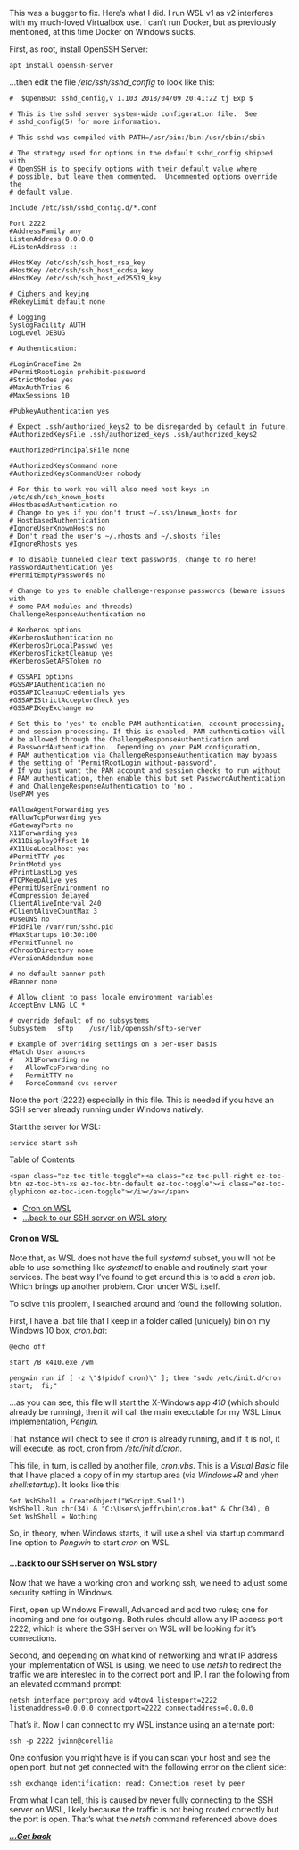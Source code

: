 This was a bugger to fix. Here&#8217;s what I did. I run WSL v1 as v2 interferes with my much-loved Virtualbox use. I can&#8217;t run Docker, but as previously mentioned, at this time Docker on Windows sucks.

First, as root, install OpenSSH Server:

<pre class="wp-block-code"><code>apt install openssh-server</code></pre>

&#8230;then edit the file _/etc/ssh/sshd_config_ to look like this:

<pre class="wp-block-code"><code>#	$OpenBSD: sshd_config,v 1.103 2018/04/09 20:41:22 tj Exp $

# This is the sshd server system-wide configuration file.  See
# sshd_config(5) for more information.

# This sshd was compiled with PATH=/usr/bin:/bin:/usr/sbin:/sbin

# The strategy used for options in the default sshd_config shipped with
# OpenSSH is to specify options with their default value where
# possible, but leave them commented.  Uncommented options override the
# default value.

Include /etc/ssh/sshd_config.d/*.conf

Port 2222
#AddressFamily any
ListenAddress 0.0.0.0
#ListenAddress ::

#HostKey /etc/ssh/ssh_host_rsa_key
#HostKey /etc/ssh/ssh_host_ecdsa_key
#HostKey /etc/ssh/ssh_host_ed25519_key

# Ciphers and keying
#RekeyLimit default none

# Logging
SyslogFacility AUTH
LogLevel DEBUG

# Authentication:

#LoginGraceTime 2m
#PermitRootLogin prohibit-password
#StrictModes yes
#MaxAuthTries 6
#MaxSessions 10

#PubkeyAuthentication yes

# Expect .ssh/authorized_keys2 to be disregarded by default in future.
#AuthorizedKeysFile	.ssh/authorized_keys .ssh/authorized_keys2

#AuthorizedPrincipalsFile none

#AuthorizedKeysCommand none
#AuthorizedKeysCommandUser nobody

# For this to work you will also need host keys in /etc/ssh/ssh_known_hosts
#HostbasedAuthentication no
# Change to yes if you don't trust ~/.ssh/known_hosts for
# HostbasedAuthentication
#IgnoreUserKnownHosts no
# Don't read the user's ~/.rhosts and ~/.shosts files
#IgnoreRhosts yes

# To disable tunneled clear text passwords, change to no here!
PasswordAuthentication yes
#PermitEmptyPasswords no

# Change to yes to enable challenge-response passwords (beware issues with
# some PAM modules and threads)
ChallengeResponseAuthentication no

# Kerberos options
#KerberosAuthentication no
#KerberosOrLocalPasswd yes
#KerberosTicketCleanup yes
#KerberosGetAFSToken no

# GSSAPI options
#GSSAPIAuthentication no
#GSSAPICleanupCredentials yes
#GSSAPIStrictAcceptorCheck yes
#GSSAPIKeyExchange no

# Set this to 'yes' to enable PAM authentication, account processing,
# and session processing. If this is enabled, PAM authentication will
# be allowed through the ChallengeResponseAuthentication and
# PasswordAuthentication.  Depending on your PAM configuration,
# PAM authentication via ChallengeResponseAuthentication may bypass
# the setting of "PermitRootLogin without-password".
# If you just want the PAM account and session checks to run without
# PAM authentication, then enable this but set PasswordAuthentication
# and ChallengeResponseAuthentication to 'no'.
UsePAM yes

#AllowAgentForwarding yes
#AllowTcpForwarding yes
#GatewayPorts no
X11Forwarding yes
#X11DisplayOffset 10
#X11UseLocalhost yes
#PermitTTY yes
PrintMotd yes
#PrintLastLog yes
#TCPKeepAlive yes
#PermitUserEnvironment no
#Compression delayed
ClientAliveInterval 240
#ClientAliveCountMax 3
#UseDNS no
#PidFile /var/run/sshd.pid
#MaxStartups 10:30:100
#PermitTunnel no
#ChrootDirectory none
#VersionAddendum none

# no default banner path
#Banner none

# Allow client to pass locale environment variables
AcceptEnv LANG LC_*

# override default of no subsystems
Subsystem	sftp	/usr/lib/openssh/sftp-server

# Example of overriding settings on a per-user basis
#Match User anoncvs
#	X11Forwarding no
#	AllowTcpForwarding no
#	PermitTTY no
#	ForceCommand cvs server</code></pre>

Note the port (2222) especially in this file. This is needed if you have an SSH server already running under Windows natively.

Start the server for WSL:

<pre class="wp-block-code"><code>service start ssh</code></pre>

<div id="ez-toc-container" class="ez-toc-v2_0_11 counter-hierarchy counter-decimal ez-toc-grey">
  <div class="ez-toc-title-container">
    <p class="ez-toc-title">
      Table of Contents
    </p>
    
    <span class="ez-toc-title-toggle"><a class="ez-toc-pull-right ez-toc-btn ez-toc-btn-xs ez-toc-btn-default ez-toc-toggle"><i class="ez-toc-glyphicon ez-toc-icon-toggle"></i></a></span>
  </div><nav>
  
  <ul class="ez-toc-list ez-toc-list-level-1">
    <li class="ez-toc-page-1 ez-toc-heading-level-4">
      <a class="ez-toc-link ez-toc-heading-1" href="https://jwinn.getamonkey.com/?page_id=193#Cron_on_WSL" title="Cron on WSL">Cron on WSL</a>
    </li>
    <li class="ez-toc-page-1 ez-toc-heading-level-4">
      <a class="ez-toc-link ez-toc-heading-2" href="https://jwinn.getamonkey.com/?page_id=193#%E2%80%A6back_to_our_SSH_server_on_WSL_story" title="&#8230;back to our SSH server on WSL story">&#8230;back to our SSH server on WSL story</a>
    </li>
  </ul></nav>
</div>

#### <span class="ez-toc-section" id="Cron_on_WSL"></span>Cron on WSL<span class="ez-toc-section-end"></span>

Note that, as WSL does not have the full _systemd_ subset, you will not be able to use something like _systemctl_ to enable and routinely start your services. The best way I&#8217;ve found to get around this is to add a _cron_ job. Which brings up another problem. Cron under WSL itself.

To solve this problem, I searched around and found the following solution.

First, I have a .bat file that I keep in a folder called (uniquely) bin on my Windows 10 box, _cron.bat_:

<pre class="wp-block-code"><code>@echo off

start /B x410.exe /wm

pengwin run if [ -z \"$(pidof cron)\" ]; then "sudo /etc/init.d/cron start;  fi;"</code></pre>

&#8230;as you can see, this file will start the X-Windows app _410_ (which should already be running), then it will call the main executable for my WSL Linux implementation, _Pengin_. 

That instance will check to see if _cron_ is already running, and if it is not, it will execute, as root, cron from _/etc/init.d/cron_.

This file, in turn, is called by another file, _cron.vbs_. This is a _Visual Basic_ file that I have placed a copy of in my startup area (via _Windows+R_ and yhen _shell:startup_). It looks like this:

<pre class="wp-block-code"><code>Set WshShell = CreateObject("WScript.Shell") 
WshShell.Run chr(34) & "C:\Users\jeffr\bin\cron.bat" & Chr(34), 0
Set WshShell = Nothing</code></pre>

So, in theory, when Windows starts, it will use a shell via startup command line option to _Pengwin_ to start _cron_ on WSL.

#### <span class="ez-toc-section" id="%E2%80%A6back_to_our_SSH_server_on_WSL_story"></span>&#8230;back to our SSH server on WSL story<span class="ez-toc-section-end"></span>

Now that we have a working cron and working ssh, we need to adjust some security setting in Windows.

First, open up Windows Firewall, Advanced and add two rules; one for incoming and one for outgoing. Both rules should allow any IP access port 2222, which is where the SSH server on WSL will be looking for it&#8217;s connections.

Second, and depending on what kind of networking and what IP address your implementation of WSL is using, we need to use _netsh_ to redirect the traffic we are interested in to the correct port and IP. I ran the following from an elevated command prompt:

<pre class="wp-block-code"><code>netsh interface portproxy add v4tov4 listenport=2222 listenaddress=0.0.0.0 connectport=2222 connectaddress=0.0.0.0</code></pre>

That&#8217;s it. Now I can connect to my WSL instance using an alternate port:

<pre class="wp-block-code"><code>ssh -p 2222 jwinn@corellia</code></pre>

One confusion you might have is if you can scan your host and see the open port, but not get connected with the following error on the client side: 

<pre class="wp-block-code"><code>ssh_exchange_identification: read: Connection reset by peer</code></pre>

From what I can tell, this is caused by never fully connecting to the SSH server on WSL, likely because the traffic is not being routed correctly but the port is open. That&#8217;s what the _netsh_ command referenced above does.

[***...Get back***](..)
